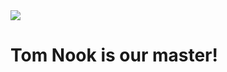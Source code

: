 <img src="https://media.giphy.com/media/zZsqxlIovBl9S/giphy.gif?cid=ecf05e475oiqqrhvb76glpp6hhmv32vjlho2xp7cnng9nyej&rid=giphy.gif&ct=g">

# Tom Nook is our master!
